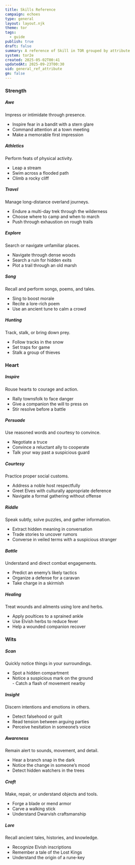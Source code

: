 ```yaml
---
title: Skills Reference
campaign: echoes
type: general
layout: layout.njk
theme: tor
tags:
  - guide
publish: true
draft: false
summary: A reference of Skill in TOR grouped by attribute
system: tor2e
created: 2025-05-02T00:41
updatedAt: 2025-09-23T00:30
uid: general_ref_attribute
gm: false
---
```


### Strength

##### Awe
Impress or intimidate through presence.  
- Inspire fear in a bandit with a stern glare  
- Command attention at a town meeting  
- Make a memorable first impression
##### Athletics
Perform feats of physical activity.  
- Leap a stream  
- Swim across a flooded path  
- Climb a rocky cliff
##### Travel
Manage long-distance overland journeys.  
- Endure a multi-day trek through the wilderness  
- Choose where to camp and when to march  
- Push through exhaustion on rough trails
##### Explore
Search or navigate unfamiliar places.  
- Navigate through dense woods  
- Search a ruin for hidden exits  
- Plot a trail through an old marsh
##### Song
Recall and perform songs, poems, and tales.  
- Sing to boost morale  
- Recite a lore-rich poem  
- Use an ancient tune to calm a crowd
##### Hunting
Track, stalk, or bring down prey.  
- Follow tracks in the snow  
- Set traps for game  
- Stalk a group of thieves

### Heart

##### Inspire
Rouse hearts to courage and action.  
- Rally townsfolk to face danger  
- Give a companion the will to press on  
- Stir resolve before a battle
##### Persuade
Use reasoned words and courtesy to convince.  
- Negotiate a truce  
- Convince a reluctant ally to cooperate  
- Talk your way past a suspicious guard
##### Courtesy
Practice proper social customs.  
- Address a noble host respectfully  
- Greet Elves with culturally appropriate deference  
- Navigate a formal gathering without offense
##### Riddle
Speak subtly, solve puzzles, and gather information.  
- Extract hidden meaning in conversation  
- Trade stories to uncover rumors  
- Converse in veiled terms with a suspicious stranger
##### Battle
Understand and direct combat engagements.  
- Predict an enemy’s likely tactics  
- Organize a defense for a caravan  
- Take charge in a skirmish
##### Healing
Treat wounds and ailments using lore and herbs.  
- Apply poultices to a sprained ankle  
- Use Elvish herbs to reduce fever  
- Help a wounded companion recover

### Wits

##### Scan
Quickly notice things in your surroundings.  
- Spot a hidden compartment  
- Notice a suspicious mark on the ground  
- Catch a flash of movement nearby
##### Insight
Discern intentions and emotions in others.  
- Detect falsehood or guilt  
- Read tension between arguing parties  
- Perceive hesitation in someone’s voice
##### Awareness
Remain alert to sounds, movement, and detail.  
- Hear a branch snap in the dark  
- Notice the change in someone’s mood  
- Detect hidden watchers in the trees
##### Craft
Make, repair, or understand objects and tools.  
- Forge a blade or mend armor  
- Carve a walking stick  
- Understand Dwarvish craftsmanship
##### Lore
Recall ancient tales, histories, and knowledge.  
- Recognize Elvish inscriptions  
- Remember a tale of the Lost Kings  
- Understand the origin of a rune-key